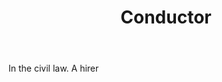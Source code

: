 ---
title: Conductor
letter: C
permalink: "/definitions/bld-conductor.html"
body: In the civil law. A hirer
published_at: '2018-07-07'
source: Black's Law Dictionary 2nd Ed (1910)
layout: post
---